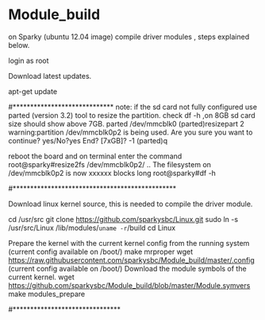 # Module_build

on Sparky (ubuntu 12.04 image) compile driver modules , steps explained below.

login as root

Download latest updates.

apt-get update

#*****************************
note: if the sd card not fully configured use parted (version 3.2) tool to resize the partition.
check df -h ,on 8GB sd card size should show above 7GB.
parted /dev/mmcblk0
(parted)resizepart 2
warning:partition /dev/mmcblk0p2 is being used. Are you sure you want to continue?
yes/No?yes
End? [7xGB]? -1
(parted)q

reboot the board and on terminal enter the command
root@sparky#resize2fs /dev/mmcblk0p2/
..
The filesystem on /dev/mmcblk0p2 is now  xxxxxx blocks long
root@sparky#df -h

#***********************************************


Download linux kernel source, this is needed to compile the driver module.

cd /usr/src
git clone https://github.com/sparkysbc/Linux.git
sudo ln -s /usr/src/Linux /lib/modules/`uname -r`/build
cd Linux

Prepare the kernel with the current kernel config from the running system
(current config available on /boot/)
make mrproper
wget https://raw.githubusercontent.com/sparkysbc/Module_build/master/.config
(current config available on /boot/)
Download the module symbols of the current kernel.
wget https://github.com/sparkysbc/Module_build/blob/master/Module.symvers
make modules_prepare

#*******************************                                                                          
